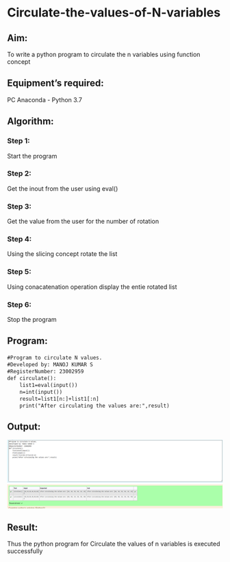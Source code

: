 # Circulate-the-values-of-N-variables
## Aim:
To write a python program to circulate the n variables using function concept
## Equipment’s required:
PC
Anaconda - Python 3.7
## Algorithm: 
### Step 1: 
Start the program
### Step 2: 
Get the inout from the user using eval()
### Step 3: 
Get the value from the user for the number of rotation
### Step 4: 
Using the slicing concept rotate the list

### Step 5: 
Using conacatenation operation display the entie rotated list
### Step 6: 
Stop the program
## Program:
```
#Program to circulate N values.
#Developed by: MANOJ KUMAR S
#RegisterNumber: 23002959
def circulate():
    list1=eval(input())
    n=int(input())
    result=list1[n:]+list1[:n]
    print("After circulating the values are:",result)
```

## Output:
![Output](/circulate.png)
## Result:
Thus the python program for Circulate the values of n variables is executed successfully
